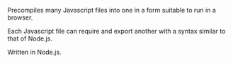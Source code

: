 Precompiles many Javascript files into one in a form suitable to run in a browser.

Each Javascript file can require and export another with a syntax similar to that of Node.js.

Written in Node.js.
